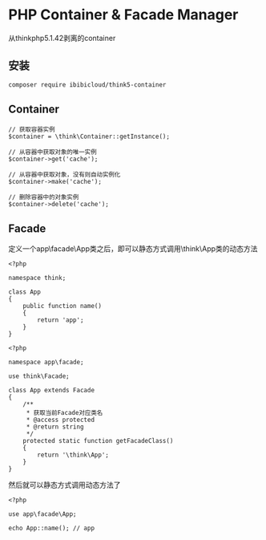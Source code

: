 
# PHP Container & Facade Manager
从thinkphp5.1.42剥离的container

## 安装
~~~
composer require ibibicloud/think5-container
~~~

## Container
~~~
// 获取容器实例
$container = \think\Container::getInstance();

// 从容器中获取对象的唯一实例
$container->get('cache');

// 从容器中获取对象，没有则自动实例化
$container->make('cache');

// 删除容器中的对象实例
$container->delete('cache');
~~~

## Facade
定义一个app\facade\App类之后，即可以静态方式调用\think\App类的动态方法
~~~
<?php

namespace think;

class App 
{
    public function name()
    {
        return 'app';
    }
}
~~~
~~~
<?php

namespace app\facade;

use think\Facade;

class App extends Facade
{
    /**
     * 获取当前Facade对应类名
     * @access protected
     * @return string
     */
    protected static function getFacadeClass()
    {
        return '\think\App';
    }
}
~~~
然后就可以静态方式调用动态方法了
~~~
<?php

use app\facade\App;

echo App::name(); // app
~~~